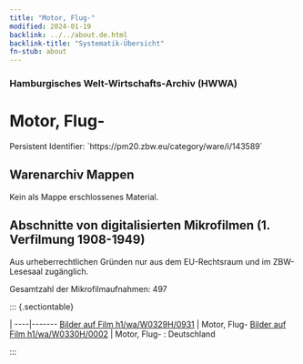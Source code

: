 ```yaml
---
title: "Motor, Flug-"
modified: 2024-01-19
backlink: ../../about.de.html
backlink-title: "Systematik-Übersicht"
fn-stub: about
---
```


### Hamburgisches Welt-Wirtschafts-Archiv (HWWA)

# Motor, Flug-

<div class="hint">Persistent Identifier: `https://pm20.zbw.eu/category/ware/i/143589`</div>







## Warenarchiv Mappen





Kein als Mappe erschlossenes Material.



<a id="filmsections" />

## Abschnitte von digitalisierten Mikrofilmen (1. Verfilmung 1908-1949)

<p>Aus urheberrechtlichen Gründen nur aus dem EU-Rechtsraum und im ZBW-Lesesaal zugänglich.</p>


<p>Gesamtzahl der Mikrofilmaufnahmen: 497</p>





::: {.sectiontable}

 | 
----|-------
<a class="btn" href="https://pm20.zbw.eu/film/h1/wa/W0329H/0931" rel="nofollow">Bilder auf Film h1/wa/W0329H/0931</a> | Motor, Flug-
<a class="btn" href="https://pm20.zbw.eu/film/h1/wa/W0330H/0002" rel="nofollow">Bilder auf Film h1/wa/W0330H/0002</a> | Motor, Flug- : Deutschland


:::
















